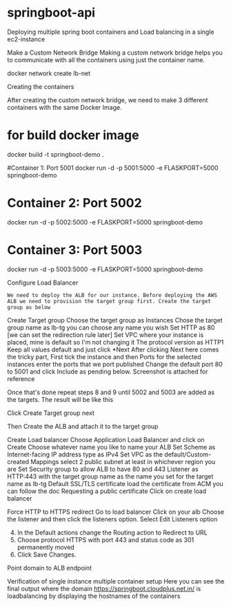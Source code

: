 # springboot-api


Deploying multiple spring boot containers and Load balancing in a single ec2-instance

Make a Custom Network Bridge
Making a custom network bridge helps you to communicate with all the containers using just the container name. 

docker network create lb-net

Creating the containers

After creating the custom network bridge, we need to make 3 different containers with the same Docker Image.

# for build docker image
docker build -t springboot-demo .

#Container 1: Port 5001
docker run -d -p 5001:5000 -e FLASKPORT=5000 springboot-demo

# Container 2: Port 5002
docker run -d -p 5002:5000 -e FLASKPORT=5000 springboot-demo

# Container 3: Port 5003
docker run -d -p 5003:5000 -e FLASKPORT=5000 springboot-demo







Configure Load Balancer

	We need to deploy the ALB for our instance. Before deploying the AWS ALB we need to provision the target group first. Create the target group as below

Create Target group
Choose the target group as Instances
Chose the target group name as lb-tg you can choose any name you wish
Set HTTP as 80 [we can set the redirection rule later]
Set VPC where your instance is placed, mine is default so I'm not changing it
The protocol version as HTTP1
Keep all values default and just click *Next
After clicking Next here comes the tricky part, First tick the instance and then Ports for the selected instances enter the ports that we port published
Change the default port 80 to 5001 and click Include as pending below. Screenshot is attached for reference



Once that's done repeat steps 8 and 9 until 5002 and 5003 are added as the targets. The result will be like this




Click Create Target group next

Then Create the ALB and attach it to the target group

Create Load balancer
Choose Application Load Balancer and click on Create
Choose whatever name you like to name your ALB
Set Scheme as Internet-facing
IP address type as IPv4
Set VPC as the default/Custom-created
Mappings select 2 public subnet at least in whichever region you are
Set Security group to allow ALB to have 80 and 443
Listener as HTTP:443 with the target group name as the name you set for the target name as lb-tg
Default SSL/TLS certificate load the certificate from ACM you can follow the doc Requesting a public certificate 
Click on create load balancer


Force HTTP to HTTPS redirect
Go to load balancer
Click on your alb
Choose the listener and then click the listeners option. Select Edit Listeners option



4.  In the Default actions change the Routing action to Redirect to URL
5. Choose protocol HTTPS with port 443 and status code as 301 permanently moved
6. Click Save Changes.





Point domain to ALB endpoint


Verification of single instance multiple container setup
Here you can see the final output where the domain https://springboot.cloudplus.net.in/ is loadbalancing by displaying the hostnames of the containers





